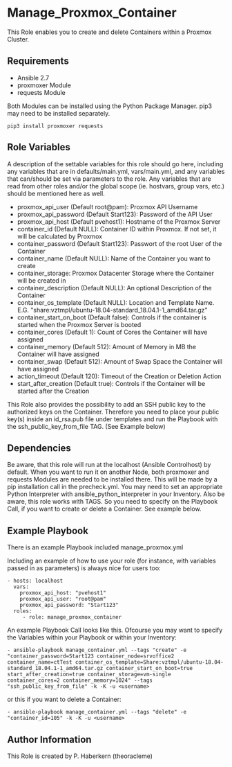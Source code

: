 Manage_Proxmox_Container
=========

This Role enables you to create and delete Containers within a Proxmox Cluster.

Requirements
------------

- Ansible 2.7
- proxmoxer Module
- requests Module

Both Modules can be installed using the Python Package Manager. pip3 may need to be installed separately.

    pip3 install proxmoxer requests

Role Variables
--------------

A description of the settable variables for this role should go here, including any variables that are in defaults/main.yml, vars/main.yml, and any variables that can/should be set via parameters to the role. Any variables that are read from other roles and/or the global scope (ie. hostvars, group vars, etc.) should be mentioned here as well.

- proxmox_api_user (Default root@pam): Proxmox API Username
- proxmox_api_password (Default Start123): Password of the API User
- proxmox_api_host (Default pvehost1): Hostname of the Proxmox Server
- container_id (Default NULL): Container ID within Proxmox. If not set, it will be calculated by Proxmox
- container_password (Default Start123): Passwort of the root User of the Container
- container_name (Default NULL): Name of the Container you want to create
- container_storage: Proxmox Datacenter Storage where the Container will be created in
- container_description (Default NULL): An optional Description of the Container
- container_os_template (Default NULL): Location and Template Name. E.G. "share:vztmpl/ubuntu-18.04-standard_18.04.1-1_amd64.tar.gz"
- container_start_on_boot (Default false): Controls if the container is started when the Proxmox Server is booted
- container_cores (Default 1): Count of Cores the Container will have assigned
- container_memory (Default 512): Amount of Memory in MB the Container will have assigned
- container_swap (Default 512): Amount of Swap Space the Container will have assigned
- action_timeout (Default 120): Timeout of the Creation or Deletion Action
- start_after_creation (Default true): Controls if the Container will be started after the Creation 

This Role also provides the possibility to add an SSH public key to the authorized keys on the Container. Therefore you need to place your public key(s) inside an id_rsa.pub file under templates and run the Playbook with the ssh_public_key_from_file TAG. (See Example below)

Dependencies
------------

Be aware, that this role will run at the localhost (Ansible Controlhost) by default. When you want to run it on another Node, both proxmoxer and requests Modules are needed to be installed there.
This will be made by a pip installation call in the precheck.yml. You may need to set an appropriate Python Interpreter with ansible_python_interpreter in your Inventory.
Also be aware, this role works with TAGS. So you need to specify on the Playbook Call, if you want to create or delete a Container. See example below.

Example Playbook
----------------

There is an example Playbook included manage_proxmox.yml

Including an example of how to use your role (for instance, with variables passed in as parameters) is always nice for users too:

    - hosts: localhost
      vars:
        proxmox_api_host: "pvehost1"
        proxmox_api_user: "root@pam"
        proxmox_api_password: "Start123"
      roles:
         - role: manage_proxmox_container

An example Playbook Call looks like this. Ofcourse you may want to specify the Variables within your Playbook or within your Inventory:

    - ansible-playbook manage_container.yml --tags "create" -e "container_password=Start123 container_node=srvoffice2 container_name=ctTest container_os_template=Share:vztmpl/ubuntu-18.04-standard_18.04.1-1_amd64.tar.gz container_start_on_boot=true start_after_creation=true container_storage=vm-single container_cores=2 container_memory=1024" --tags "ssh_public_key_from_file" -k -K -u <username>
    
or this if you want to delete a Container:

    - ansible-playbook manage_container.yml --tags "delete" -e "container_id=105" -k -K -u <username>

Author Information
------------------

This Role is created by P. Haberkern (theoracleme)
